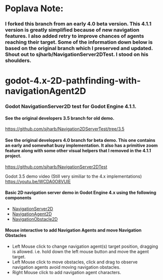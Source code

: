 # Poplava Note:
### I forked this branch from an early 4.0 beta version. This 4.1.1 version is greatly simplified because of new navigation features. I also added retry to improve chances of agents reaching their target. Some of the information down below is based on the original branch which I preserved and updated. Shout out to sjharb/NavigationServer2DTest. I stood on his shoulders.

# godot-4.x-2D-pathfinding-with-navigationAgent2D
### Godot NavigationServer2D test for Godot Engine 4.1.1.

#### See the original developers 3.5 branch for old demo. 
https://github.com/sjharb/Navigation2DServerTest/tree/3.5

#### See the original developers 4.0 branch for beta demo. This one contains an early and somewhat busy implementation. It also has a primitive zoom feature along with some other visual helpers that I removed in the 4.1.1 project.
https://github.com/sjharb/NavigationServer2DTest

Godot 3.5 demo video (Still very similiar to the 4.x implementations)
https://youtu.be/WCDA0O8VUIE

#### Basic 2D navigation server demo in Godot Engine 4.x using the following components
- [NavigationServer2D](https://docs.godotengine.org/en/stable/classes/class_navigationserver2d.html)
- [NavigationAgent2D](https://docs.godotengine.org/en/stable/classes/class_navigationagent2d.html)
- [NavigationObstacle2D](https://docs.godotengine.org/en/stable/classes/class_navigationobstacle2d.html)

#### Mouse interactive to add Navigation Agents and move Navigation Obstacles
- Left Mouse click to change navigation agent(s) target position, dragging is allowed. i.e. hold down the left mouse button and move the agent target.
- Left Mouse click to move obstacles, click and drag to observe navigation agents avoid moving navigation obstacles.
- Right Mouse click to add navigation agent characters.
